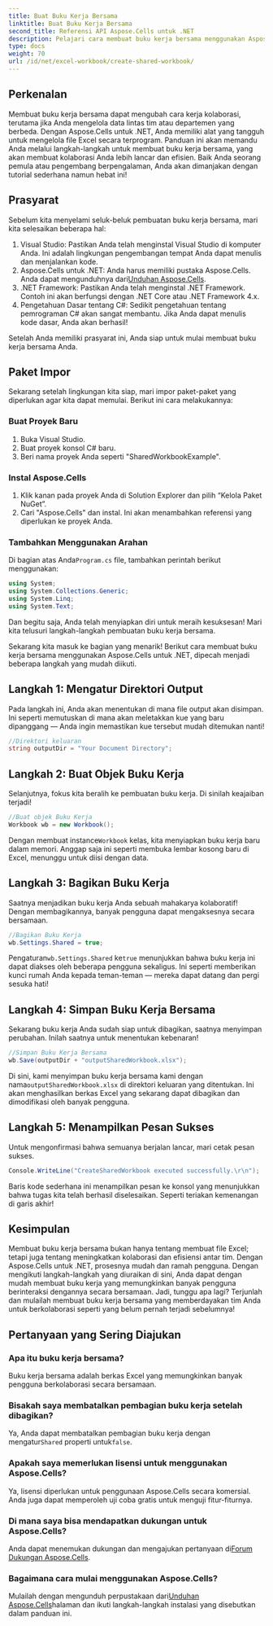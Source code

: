 ```yaml
---
title: Buat Buku Kerja Bersama
linktitle: Buat Buku Kerja Bersama
second_title: Referensi API Aspose.Cells untuk .NET
description: Pelajari cara membuat buku kerja bersama menggunakan Aspose.Cells for .NET dengan panduan langkah demi langkah yang mudah ini. Sempurna untuk meningkatkan kolaborasi tim.
type: docs
weight: 70
url: /id/net/excel-workbook/create-shared-workbook/
---
```

## Perkenalan

Membuat buku kerja bersama dapat mengubah cara kerja kolaborasi, terutama jika Anda mengelola data lintas tim atau departemen yang berbeda. Dengan Aspose.Cells untuk .NET, Anda memiliki alat yang tangguh untuk mengelola file Excel secara terprogram. Panduan ini akan memandu Anda melalui langkah-langkah untuk membuat buku kerja bersama, yang akan membuat kolaborasi Anda lebih lancar dan efisien. Baik Anda seorang pemula atau pengembang berpengalaman, Anda akan dimanjakan dengan tutorial sederhana namun hebat ini!

## Prasyarat

Sebelum kita menyelami seluk-beluk pembuatan buku kerja bersama, mari kita selesaikan beberapa hal:

1. Visual Studio: Pastikan Anda telah menginstal Visual Studio di komputer Anda. Ini adalah lingkungan pengembangan tempat Anda dapat menulis dan menjalankan kode.
2.  Aspose.Cells untuk .NET: Anda harus memiliki pustaka Aspose.Cells. Anda dapat mengunduhnya dari[Unduhan Aspose.Cells](https://releases.aspose.com/cells/net/).
3. .NET Framework: Pastikan Anda telah menginstal .NET Framework. Contoh ini akan berfungsi dengan .NET Core atau .NET Framework 4.x.
4. Pengetahuan Dasar tentang C#: Sedikit pengetahuan tentang pemrograman C# akan sangat membantu. Jika Anda dapat menulis kode dasar, Anda akan berhasil!

Setelah Anda memiliki prasyarat ini, Anda siap untuk mulai membuat buku kerja bersama Anda.

## Paket Impor

Sekarang setelah lingkungan kita siap, mari impor paket-paket yang diperlukan agar kita dapat memulai. Berikut ini cara melakukannya:

### Buat Proyek Baru
1. Buka Visual Studio.
2. Buat proyek konsol C# baru.
3. Beri nama proyek Anda seperti "SharedWorkbookExample".

### Instal Aspose.Cells
1. Klik kanan pada proyek Anda di Solution Explorer dan pilih “Kelola Paket NuGet”.
2. Cari "Aspose.Cells" dan instal. Ini akan menambahkan referensi yang diperlukan ke proyek Anda.

### Tambahkan Menggunakan Arahan
 Di bagian atas Anda`Program.cs` file, tambahkan perintah berikut menggunakan:

```csharp
using System;
using System.Collections.Generic;
using System.Linq;
using System.Text;
```

Dan begitu saja, Anda telah menyiapkan diri untuk meraih kesuksesan! Mari kita telusuri langkah-langkah pembuatan buku kerja bersama.

Sekarang kita masuk ke bagian yang menarik! Berikut cara membuat buku kerja bersama menggunakan Aspose.Cells untuk .NET, dipecah menjadi beberapa langkah yang mudah diikuti.

## Langkah 1: Mengatur Direktori Output

Pada langkah ini, Anda akan menentukan di mana file output akan disimpan. Ini seperti memutuskan di mana akan meletakkan kue yang baru dipanggang — Anda ingin memastikan kue tersebut mudah ditemukan nanti!

```csharp
//Direktori keluaran
string outputDir = "Your Document Directory";
```

## Langkah 2: Buat Objek Buku Kerja

Selanjutnya, fokus kita beralih ke pembuatan buku kerja. Di sinilah keajaiban terjadi!

```csharp
//Buat objek Buku Kerja
Workbook wb = new Workbook();
```
 Dengan membuat instance`Workbook` kelas, kita menyiapkan buku kerja baru dalam memori. Anggap saja ini seperti membuka lembar kosong baru di Excel, menunggu untuk diisi dengan data.

## Langkah 3: Bagikan Buku Kerja

Saatnya menjadikan buku kerja Anda sebuah mahakarya kolaboratif! Dengan membagikannya, banyak pengguna dapat mengaksesnya secara bersamaan.

```csharp
//Bagikan Buku Kerja
wb.Settings.Shared = true;
```
 Pengaturan`wb.Settings.Shared` ke`true` menunjukkan bahwa buku kerja ini dapat diakses oleh beberapa pengguna sekaligus. Ini seperti memberikan kunci rumah Anda kepada teman-teman — mereka dapat datang dan pergi sesuka hati!

## Langkah 4: Simpan Buku Kerja Bersama

Sekarang buku kerja Anda sudah siap untuk dibagikan, saatnya menyimpan perubahan. Inilah saatnya untuk menentukan kebenaran!

```csharp
//Simpan Buku Kerja Bersama
wb.Save(outputDir + "outputSharedWorkbook.xlsx");
```
 Di sini, kami menyimpan buku kerja bersama kami dengan nama`outputSharedWorkbook.xlsx` di direktori keluaran yang ditentukan. Ini akan menghasilkan berkas Excel yang sekarang dapat dibagikan dan dimodifikasi oleh banyak pengguna.

## Langkah 5: Menampilkan Pesan Sukses

Untuk mengonfirmasi bahwa semuanya berjalan lancar, mari cetak pesan sukses.

```csharp
Console.WriteLine("CreateSharedWorkbook executed successfully.\r\n");
```
Baris kode sederhana ini menampilkan pesan ke konsol yang menunjukkan bahwa tugas kita telah berhasil diselesaikan. Seperti teriakan kemenangan di garis akhir!

## Kesimpulan 

Membuat buku kerja bersama bukan hanya tentang membuat file Excel; tetapi juga tentang meningkatkan kolaborasi dan efisiensi antar tim. Dengan Aspose.Cells untuk .NET, prosesnya mudah dan ramah pengguna. Dengan mengikuti langkah-langkah yang diuraikan di sini, Anda dapat dengan mudah membuat buku kerja yang memungkinkan banyak pengguna berinteraksi dengannya secara bersamaan. Jadi, tunggu apa lagi? Terjunlah dan mulailah membuat buku kerja bersama yang memberdayakan tim Anda untuk berkolaborasi seperti yang belum pernah terjadi sebelumnya!

## Pertanyaan yang Sering Diajukan

### Apa itu buku kerja bersama?
Buku kerja bersama adalah berkas Excel yang memungkinkan banyak pengguna berkolaborasi secara bersamaan.

### Bisakah saya membatalkan pembagian buku kerja setelah dibagikan?
 Ya, Anda dapat membatalkan pembagian buku kerja dengan mengatur`Shared` properti untuk`false`.

### Apakah saya memerlukan lisensi untuk menggunakan Aspose.Cells?
Ya, lisensi diperlukan untuk penggunaan Aspose.Cells secara komersial. Anda juga dapat memperoleh uji coba gratis untuk menguji fitur-fiturnya.

### Di mana saya bisa mendapatkan dukungan untuk Aspose.Cells?
 Anda dapat menemukan dukungan dan mengajukan pertanyaan di[Forum Dukungan Aspose.Cells](https://forum.aspose.com/c/cells/9).

### Bagaimana cara mulai menggunakan Aspose.Cells?
 Mulailah dengan mengunduh perpustakaan dari[Unduhan Aspose.Cells](https://releases.aspose.com/cells/net/)halaman dan ikuti langkah-langkah instalasi yang disebutkan dalam panduan ini.